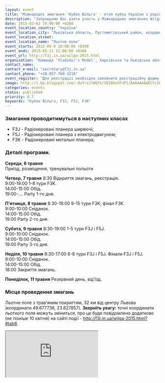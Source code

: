```yaml
---
layout: event
title: "Міжнародні змагання 'Кубок Вільга' - етап кубка України з радіокерованих моделей класу F3J, F5J, F3K"
description: "Запрошуємо Вас взяти участь у Міжнародних змаганнях Wilga Cup F3J, F5J, F3K, які є етапами World Cup 2015, Eurotour Contest 2015, Intertour F5J 2015 в період з 6 по 11 травня 2015 року. Змагання вперше відбудуться в м. Львові - найцікавішому місті України."
date: 2015-03-02 19:00:00 +0200
event_location_country: "Україна"
event_location_city: "Львівська область, Пустомитівський район, координати поля: 49.677901, 23.827825"
event_location_street:
event_location_name: "Льотне поле"
event_starts: 2015-05-6 10:00:00 +0300
event_ends: 2015-05-11 12:00:00 +0300
event_url: http://f3j.in.ua/wilga-2015.html
organization: "Команда 'Vladimir's Model', Харківська та Львівська обласні Федерації авіамодельного спорту, Авіамоделісти Харкова та Львова"
contact_name:
contact_e-mail: "secretary@f3j.in.ua"
contact_phone: "+38-057-760-3210"
event_register: "Для реєстрації необхідно заповнити реєстраційну форму - http://f3j.in.ua/wilga-2015.html?#tab7"
image: http://1.bp.blogspot.com/-OvYrxJlWQFk/VQIB9vhFnPI/AAAAAAAAECY/ohbi8a3u_Xo/s1600/wilga_logo_lviv.png
categories: events
status: published
priority: 0.7
keywords: "Кубок Вільга, F3J, F5J, F3K"
---
```


### Змагання проводитимуться в наступних класах

 * F3J - Радіокеровані планера ширяючі;
 * F5J - Радіокеровані планера з електродвигуном;
 * F3K - Радіокеровані метальні планера;

### Деталі програми.

**Середа, 6 травня** <br />
Приїзд, розміщення, тренувальні польоти

**Четвер, 7 травня**
8:30 Відкриття змагань, реєстрація.<br />
9:00-19:00 1-8 тури F3K.<br />
14:00-15:00 Обід.<br />
19:00-.... Party 1-го дня.

**П'ятниця, 8 травня**
8:30-19:00 9-15 тури F3K; фінал F3K.<br />
9:00-10:00 Сніданок.<br />
14:00-15:00 Обід.<br />
19:00 Party 2-го дня.

**Субота, 9 травня**
8:30-19:00 1-5 тури F3J і F5J.<br />
9:00-10:00 Сніданок.<br />
14:00-15:00 Обід.<br />
19:00 Party 3-го дня.<br />

**Неділя, 10 травня**
8:30-17:00 6-8 тури F3J і F5J. Фінали F3J і F5J.<br />
9:00-10:00 Сніданок.<br />
14:00-15:00 Обід.<br />
18:00 Закриття змагань.<br />

**Понеділок, 11 травня**
Резервний день, від'їзд.

### Місце проведення змагань

Льотне поле з трав'яним покриттям, 32 км від центру Львова (координати 49.677738, 23.827857).
**Зверніть увагу:** точні координати льотного поля можуть зміниться, про це буде повідомлено додатково (не пізніше 10 квітня) на сайті події - http://f3j.in.ua/wilga-2015.html?#tab8.

<div class="embed-responsive embed-responsive-16by9">
    <iframe class="embed-responsive-item" src="https://www.google.com/maps/embed?pb=!1m14!1m8!1m3!1d10327.431691268428!2d23.82894061238535!3d49.67581489497669!3m2!1i1024!2i768!4f13.1!3m3!1m2!1s0x0%3A0x0!2zNDnCsDQwJzM5LjkiTiAyM8KwNDknNDAuMyJF!5e0!3m2!1suk!2sua!4v1426199322542"></iframe>
</div>
